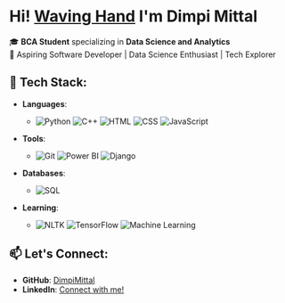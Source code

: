 # Hi! [Waving Hand](https://media.giphy.com/media/3o6Zt7h3k0IuRmvW8o/giphy.gif) I'm Dimpi Mittal

🎓 **BCA Student** specializing in **Data Science and Analytics**  
🌟 Aspiring Software Developer | Data Science Enthusiast | Tech Explorer 


## 💼 Tech Stack:

- **Languages**: 
  - ![Python](https://img.shields.io/badge/Python-3776AB?logo=python&logoColor=white)    ![C++](https://img.shields.io/badge/C%2B%2B-00599C?logo=c%2B%2B&logoColor=white)    ![HTML](https://img.shields.io/badge/HTML-E34F26?logo=html5&logoColor=white)    ![CSS](https://img.shields.io/badge/CSS-1572B6?logo=css3&logoColor=white)   ![JavaScript](https://img.shields.io/badge/JavaScript-F7DF1E?logo=javascript&logoColor=black)

- **Tools**: 
  - ![Git](https://img.shields.io/badge/Git-F05032?logo=git&logoColor=white)  ![Power BI](https://img.shields.io/badge/Power%20BI-F2C94C?logo=power-bi&logoColor=black)  ![Django](https://img.shields.io/badge/Django-092E20?logo=django&logoColor=white)

- **Databases**: 
  - ![SQL](https://img.shields.io/badge/SQL-003B57?logo=sqlite&logoColor=white)

- **Learning**: 
  - ![NLTK](https://img.shields.io/badge/NLTK-5C5C5C?logo=python&logoColor=white)  ![TensorFlow](https://img.shields.io/badge/TensorFlow-FF6F20?logo=tensorflow&logoColor=white)  ![Machine Learning](https://img.shields.io/badge/Machine%20Learning-FFCC00?logo=google&logoColor=black)



## 📫 Let's Connect:
- **GitHub**: [DimpiMittal](https://github.com/DimpiMittal)
- **LinkedIn**: [Connect with me!](https://www.linkedin.com/in/dimpi-mittal-323b032b4)
